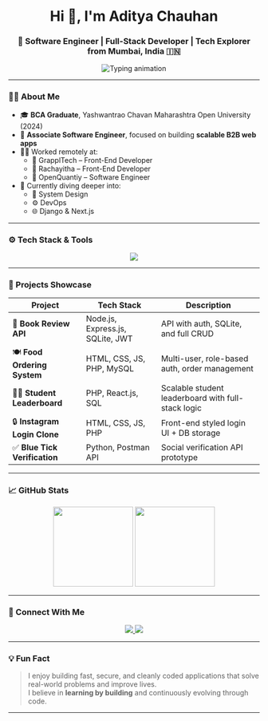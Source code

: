 <h1 align="center">Hi 👋, I'm Aditya Chauhan</h1>
<h3 align="center">🚀 Software Engineer | Full-Stack Developer | Tech Explorer from Mumbai, India 🇮🇳</h3>

<p align="center">
  <img src="https://readme-typing-svg.herokuapp.com?font=Fira+Code&duration=3000&pause=1000&center=true&vCenter=true&width=500&lines=Full-Stack+Developer;MERN+Stack+Enthusiast;Software+Engineer;Clean+Code+Advocate;Lifelong+Learner" alt="Typing animation" />
</p>

---

### 🧑‍💻 About Me

- 🎓 **BCA Graduate**, Yashwantrao Chavan Maharashtra Open University (2024)
- 💼 **Associate Software Engineer**, focused on building **scalable B2B web apps**
- 👨‍💻 Worked remotely at:
  - 📍 GrapplTech – Front-End Developer
  - 📍 Rachayitha – Front-End Developer
  - 📍 OpenQuantiy – Software Engineer
- 🌱 Currently diving deeper into:
  - 🧠 System Design
  - ⚙️ DevOps
  - 🌐 Django & Next.js

---

### ⚙️ Tech Stack & Tools

<p align="center">
  <img src="https://skillicons.dev/icons?i=html,css,js,react,tailwind,nextjs,nodejs,express,php,python,django,flask,mysql,mongodb,sqlite,git,github,vscode,postman" />
</p>

---

### 💼 Projects Showcase

| Project                             | Tech Stack                              | Description |
|-------------------------------------|------------------------------------------|-------------|
| 📘 **Book Review API**             | Node.js, Express.js, SQLite, JWT         | API with auth, SQLite, and full CRUD |
| 🍽 **Food Ordering System**        | HTML, CSS, JS, PHP, MySQL                | Multi-user, role-based auth, order management |
| 🧑‍🎓 **Student Leaderboard**       | PHP, React.js, SQL                       | Scalable student leaderboard with full-stack logic |
| 🔒 **Instagram Login Clone**       | HTML, CSS, JS, PHP                       | Front-end styled login UI + DB storage |
| ✅ **Blue Tick Verification**       | Python, Postman API                      | Social verification API prototype |

---

### 📈 GitHub Stats

<p align="center">
  <img src="https://github-readme-stats.vercel.app/api?username=Aditya367367&show_icons=true&theme=tokyonight" height="160"/>
  <img src="https://github-readme-streak-stats.herokuapp.com/?user=Aditya367367&theme=tokyonight" height="160"/>
</p>

---

### 🔗 Connect With Me

<p align="center">
  <a href="https://www.linkedin.com/in/aditya-chauhan-1b1a95228" target="_blank">
    <img src="https://img.shields.io/badge/-LinkedIn-blue?style=for-the-badge&logo=linkedin&logoColor=white"/>
  </a>
  <a href="mailto:suryachauhan367367@gmail.com">
    <img src="https://img.shields.io/badge/-Gmail-red?style=for-the-badge&logo=gmail&logoColor=white"/>
  </a>
</p>

---

### 💡 Fun Fact

> I enjoy building fast, secure, and cleanly coded applications that solve real-world problems and improve lives.  
> I believe in **learning by building** and continuously evolving through code.

---
